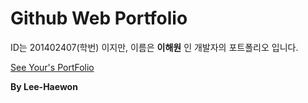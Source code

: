 # Github Web Portfolio
ID는 201402407(학번) 이지만, 이름은 <b>이해원</b> 인 개발자의 포트폴리오 입니다.  
  
  
<a href="http://201402407.github.io">See Your's PortFolio</a>


<b>By Lee-Haewon</b>
